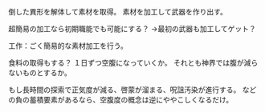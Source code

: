 倒した異形を解体して素材を取得。
素材を加工して武器を作り出す。

超簡易の加工なら初期職能でも可能にする？
→最初の武器も加工してゲット？

工作：ごく簡易的な素材加工を行う。

食料の取得もする？
１日ずつ空腹になっていくか。
それとも神界では腹が減らないものとするか。　

もし長時間の探索で正気度が減る、啓蒙が溜まる、呪詛汚染が進行する。
などの負の蓄積要素があるなら、空腹度の概念は逆にややこしくなるだけ。







